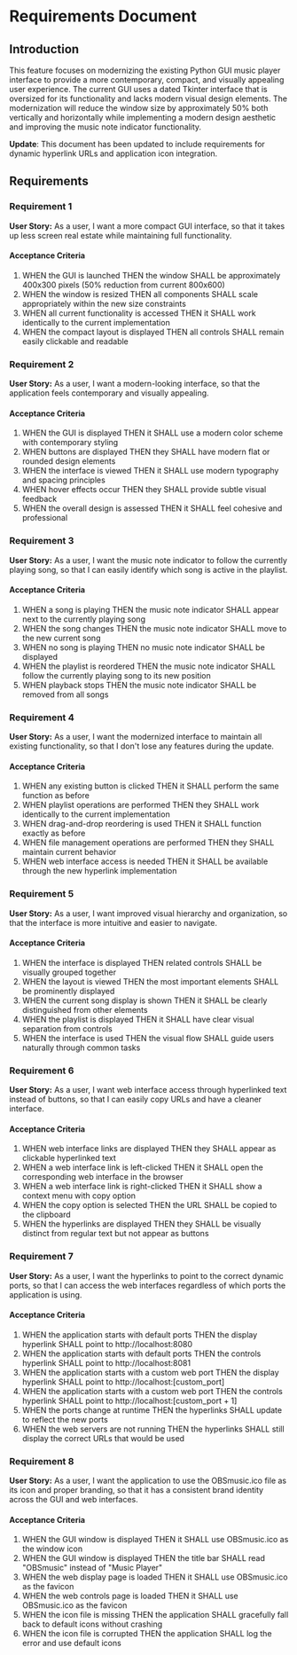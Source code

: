 # Requirements Document

## Introduction

This feature focuses on modernizing the existing Python GUI music player interface to provide a more contemporary, compact, and visually appealing user experience. The current GUI uses a dated Tkinter interface that is oversized for its functionality and lacks modern visual design elements. The modernization will reduce the window size by approximately 50% both vertically and horizontally while implementing a modern design aesthetic and improving the music note indicator functionality.

**Update**: This document has been updated to include requirements for dynamic hyperlink URLs and application icon integration.

## Requirements

### Requirement 1

**User Story:** As a user, I want a more compact GUI interface, so that it takes up less screen real estate while maintaining full functionality.

#### Acceptance Criteria

1. WHEN the GUI is launched THEN the window SHALL be approximately 400x300 pixels (50% reduction from current 800x600)
2. WHEN the window is resized THEN all components SHALL scale appropriately within the new size constraints
3. WHEN all current functionality is accessed THEN it SHALL work identically to the current implementation
4. WHEN the compact layout is displayed THEN all controls SHALL remain easily clickable and readable

### Requirement 2

**User Story:** As a user, I want a modern-looking interface, so that the application feels contemporary and visually appealing.

#### Acceptance Criteria

1. WHEN the GUI is displayed THEN it SHALL use a modern color scheme with contemporary styling
2. WHEN buttons are displayed THEN they SHALL have modern flat or rounded design elements
3. WHEN the interface is viewed THEN it SHALL use modern typography and spacing principles
4. WHEN hover effects occur THEN they SHALL provide subtle visual feedback
5. WHEN the overall design is assessed THEN it SHALL feel cohesive and professional

### Requirement 3

**User Story:** As a user, I want the music note indicator to follow the currently playing song, so that I can easily identify which song is active in the playlist.

#### Acceptance Criteria

1. WHEN a song is playing THEN the music note indicator SHALL appear next to the currently playing song
2. WHEN the song changes THEN the music note indicator SHALL move to the new current song
3. WHEN no song is playing THEN no music note indicator SHALL be displayed
4. WHEN the playlist is reordered THEN the music note indicator SHALL follow the currently playing song to its new position
5. WHEN playback stops THEN the music note indicator SHALL be removed from all songs

### Requirement 4

**User Story:** As a user, I want the modernized interface to maintain all existing functionality, so that I don't lose any features during the update.

#### Acceptance Criteria

1. WHEN any existing button is clicked THEN it SHALL perform the same function as before
2. WHEN playlist operations are performed THEN they SHALL work identically to the current implementation
3. WHEN drag-and-drop reordering is used THEN it SHALL function exactly as before
4. WHEN file management operations are performed THEN they SHALL maintain current behavior
5. WHEN web interface access is needed THEN it SHALL be available through the new hyperlink implementation

### Requirement 5

**User Story:** As a user, I want improved visual hierarchy and organization, so that the interface is more intuitive and easier to navigate.

#### Acceptance Criteria

1. WHEN the interface is displayed THEN related controls SHALL be visually grouped together
2. WHEN the layout is viewed THEN the most important elements SHALL be prominently displayed
3. WHEN the current song display is shown THEN it SHALL be clearly distinguished from other elements
4. WHEN the playlist is displayed THEN it SHALL have clear visual separation from controls
5. WHEN the interface is used THEN the visual flow SHALL guide users naturally through common tasks

### Requirement 6

**User Story:** As a user, I want web interface access through hyperlinked text instead of buttons, so that I can easily copy URLs and have a cleaner interface.

#### Acceptance Criteria

1. WHEN web interface links are displayed THEN they SHALL appear as clickable hyperlinked text
2. WHEN a web interface link is left-clicked THEN it SHALL open the corresponding web interface in the browser
3. WHEN a web interface link is right-clicked THEN it SHALL show a context menu with copy option
4. WHEN the copy option is selected THEN the URL SHALL be copied to the clipboard
5. WHEN the hyperlinks are displayed THEN they SHALL be visually distinct from regular text but not appear as buttons

### Requirement 7

**User Story:** As a user, I want the hyperlinks to point to the correct dynamic ports, so that I can access the web interfaces regardless of which ports the application is using.

#### Acceptance Criteria

1. WHEN the application starts with default ports THEN the display hyperlink SHALL point to http://localhost:8080
2. WHEN the application starts with default ports THEN the controls hyperlink SHALL point to http://localhost:8081
3. WHEN the application starts with a custom web port THEN the display hyperlink SHALL point to http://localhost:[custom_port]
4. WHEN the application starts with a custom web port THEN the controls hyperlink SHALL point to http://localhost:[custom_port + 1]
5. WHEN the ports change at runtime THEN the hyperlinks SHALL update to reflect the new ports
6. WHEN the web servers are not running THEN the hyperlinks SHALL still display the correct URLs that would be used

### Requirement 8

**User Story:** As a user, I want the application to use the OBSmusic.ico file as its icon and proper branding, so that it has a consistent brand identity across the GUI and web interfaces.

#### Acceptance Criteria

1. WHEN the GUI window is displayed THEN it SHALL use OBSmusic.ico as the window icon
2. WHEN the GUI window is displayed THEN the title bar SHALL read "OBSmusic" instead of "Music Player"
3. WHEN the web display page is loaded THEN it SHALL use OBSmusic.ico as the favicon
4. WHEN the web controls page is loaded THEN it SHALL use OBSmusic.ico as the favicon
5. WHEN the icon file is missing THEN the application SHALL gracefully fall back to default icons without crashing
6. WHEN the icon file is corrupted THEN the application SHALL log the error and use default icons